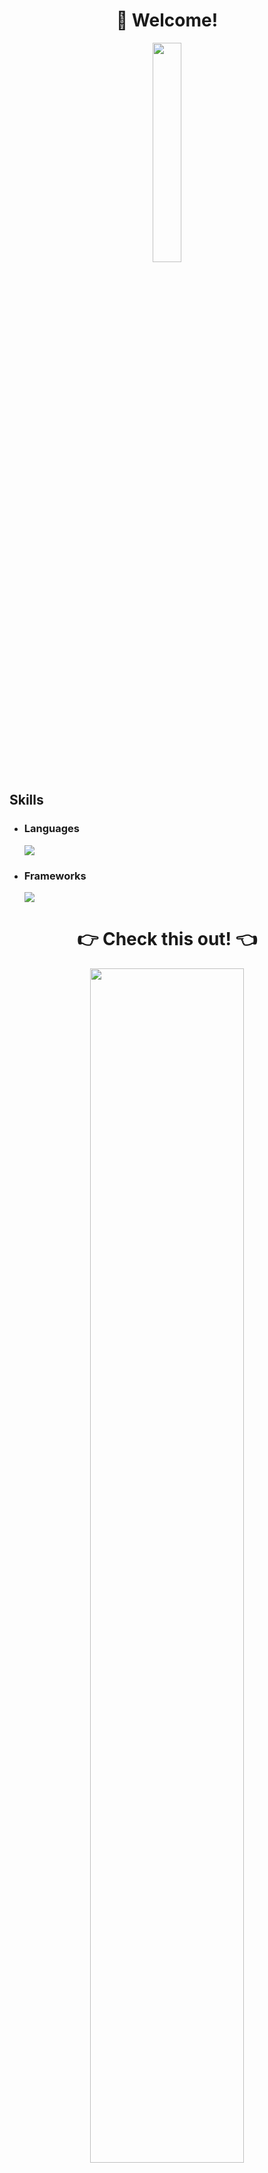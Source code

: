 <div align="center">
  <h1>👋 Welcome!</h1>
  <img src="https://media.giphy.com/media/skMw9r8WsPZZ0MWyJP/giphy.gif" width="30%">
</div>


<h2>Skills</h2>
<ul>
  <li>
    <div>
      <h3>Languages</h3>
      <a href="https://skillicons.dev">
        <img src="https://skillicons.dev/icons?i=html,css,js,py" />
      </a>
    </div>
  </li>
  <li>
    <div>
      <h3>Frameworks</h3>
      <a href="https://skillicons.dev">
        <img src="https://skillicons.dev/icons?i=django" />
      </a>
    </div>
  </li>
</ul>


<div align="center">
  <h1>👉 Check this out! 👈</h1>
  <a target="_blank" href="https://ng-lee.github.io/" style="cursor:pointer"><img target="_blank" src="https://img.shields.io/badge/GitBlog-181717?style=flat-square&logo=GitHub&logoColor=ffffff" style="width:70%;"/></a>
</div>
